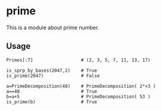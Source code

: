 # prime

This is a module about prime number.

## Usage
```python=
Primes[:7]                  # (2, 3, 5, 7, 11, 13, 17)

is_sprp_by_bases(2047,2)    # True
is_prime(2047)              # False

a=PrimeDecomposition(48)    # PrimeDecomposition( 2⁴×3 )
a==48                       # True
b=a+5                       # PrimeDecomposition( 53 )
is_prime(b)                 # True
```